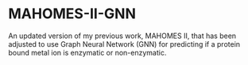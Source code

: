# MAHOMES-II-GNN
An updated version of my previous work, MAHOMES II, that has been adjusted to use Graph Neural Network (GNN) for predicting if a protein bound metal ion is enzymatic or non-enzymatic.
